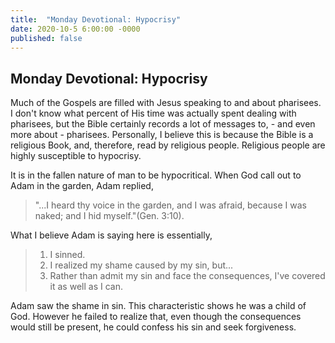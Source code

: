```yaml
---
title:  "Monday Devotional: Hypocrisy"
date: 2020-10-5 6:00:00 -0000
published: false
---
```


## Monday Devotional: Hypocrisy

Much of the Gospels are filled with Jesus speaking to and about pharisees. I don't know what percent of His time was actually spent dealing with pharisees,
but the Bible certainly records a lot of messages to, - and even more about - pharisees. Personally, I believe this is because the Bible is a religious Book,
and,  therefore, read by religious people. Religious people are highly susceptible to hypocrisy.

It is in the fallen nature of man to be hypocritical. When God call out to Adam in the garden, Adam replied, 
> "...I heard thy voice in the garden, and I was afraid, because I was naked; and I hid myself."(Gen. 3:10). 

What I believe Adam is saying here is essentially,
> 1. I sinned.
> 2. I realized my shame caused by my sin, but... 
> 3. Rather than admit my sin and face the consequences, I've covered it as well as I can.

 Adam saw the shame in sin. This characteristic shows he was a child of God. However he failed to realize that, even though the consequences
 would still be present, he could confess his sin and seek forgiveness. 
